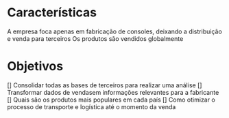 # Características
A empresa foca apenas em fabricação de consoles, deixando a distribuição e venda para terceiros
Os produtos são vendidos globalmente

# Objetivos
 [] Consolidar todas as bases de terceiros para realizar uma análise
 [] Transformar dados de vendasem informações relevantes para a fabricante
 [] Quais são os produtos mais populares em cada país
 [] Como otimizar o processo de transporte e logística até o momento da venda